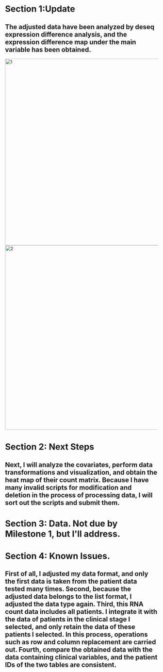 # Section 1:Update

## The adjusted data have been analyzed by deseq expression difference analysis, and the expression difference map under the main variable has been obtained.

<img width="615" alt="1" src="https://user-images.githubusercontent.com/89620829/143190603-543020eb-2a7c-499f-b797-90aed4b78fdc.png">
<img width="608" alt="2" src="https://user-images.githubusercontent.com/89620829/143190634-b1de7c99-6826-4c38-995a-5ebcf32ff756.png">

# Section 2: Next Steps

## Next, I will analyze the covariates, perform data transformations and visualization, and obtain the heat map of their count matrix. Because I have many invalid scripts for modification and deletion in the process of processing data, I will sort out the scripts and submit them.

# Section 3: Data.  Not due by Milestone 1, but I'll address.

# Section 4: Known Issues.

## First of all, I adjusted my data format, and only the first data is taken from the patient data tested many times. Second, because the adjusted data belongs to the list format, I adjusted the data type again. Third, this RNA count data includes all patients. I integrate it with the data of patients in the clinical stage I selected, and only retain the data of these patients I selected. In this process, operations such as row and column replacement are carried out. Fourth, compare the obtained data with the data containing clinical variables, and the patient IDs of the two tables are consistent.
